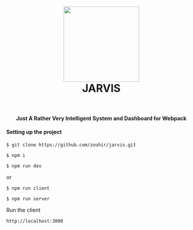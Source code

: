 <h1 align="center">
  <img src="https://raw.githubusercontent.com/zouhir/jarvis/master/.github/logo.svg?token=AE0XnORHjutT4RU0c5EjHhyoPL-VJ1yAks5Z3fCvwA%3D%3D" width="200">
    <br />
    JARVIS
    <br />
    <br />
</h1>

<h4 align="center">Just A Rather Very Intelligent System and Dashboard for Webpack</h4>


#### Setting up the project

`$ git clone https://github.com/zouhir/jarvis.git`

`$ npm i`

`$ npm run dev`

or

`$ npm run client`

`$ npm run server`

Run the client

`http://localhost:3000`
